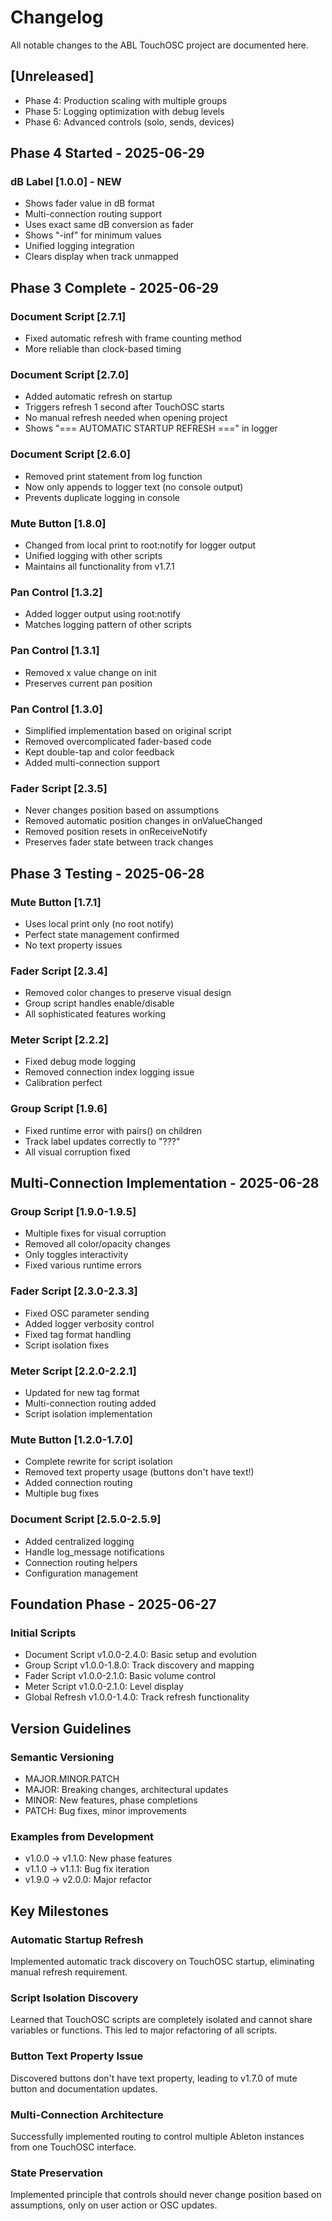 # Changelog

All notable changes to the ABL TouchOSC project are documented here.

## [Unreleased]
- Phase 4: Production scaling with multiple groups
- Phase 5: Logging optimization with debug levels
- Phase 6: Advanced controls (solo, sends, devices)

## Phase 4 Started - 2025-06-29

### dB Label [1.0.0] - NEW
- Shows fader value in dB format
- Multi-connection routing support
- Uses exact same dB conversion as fader
- Shows "-inf" for minimum values
- Unified logging integration
- Clears display when track unmapped

## Phase 3 Complete - 2025-06-29

### Document Script [2.7.1]
- Fixed automatic refresh with frame counting method
- More reliable than clock-based timing

### Document Script [2.7.0]
- Added automatic refresh on startup
- Triggers refresh 1 second after TouchOSC starts
- No manual refresh needed when opening project
- Shows "=== AUTOMATIC STARTUP REFRESH ===" in logger

### Document Script [2.6.0]
- Removed print statement from log function
- Now only appends to logger text (no console output)
- Prevents duplicate logging in console

### Mute Button [1.8.0]
- Changed from local print to root:notify for logger output
- Unified logging with other scripts
- Maintains all functionality from v1.7.1

### Pan Control [1.3.2]
- Added logger output using root:notify
- Matches logging pattern of other scripts

### Pan Control [1.3.1]
- Removed x value change on init
- Preserves current pan position

### Pan Control [1.3.0]
- Simplified implementation based on original script
- Removed overcomplicated fader-based code
- Kept double-tap and color feedback
- Added multi-connection support

### Fader Script [2.3.5]
- Never changes position based on assumptions
- Removed automatic position changes in onValueChanged
- Removed position resets in onReceiveNotify
- Preserves fader state between track changes

## Phase 3 Testing - 2025-06-28

### Mute Button [1.7.1]
- Uses local print only (no root notify)
- Perfect state management confirmed
- No text property issues

### Fader Script [2.3.4]
- Removed color changes to preserve visual design
- Group script handles enable/disable
- All sophisticated features working

### Meter Script [2.2.2]
- Fixed debug mode logging
- Removed connection index logging issue
- Calibration perfect

### Group Script [1.9.6]
- Fixed runtime error with pairs() on children
- Track label updates correctly to "???"
- All visual corruption fixed

## Multi-Connection Implementation - 2025-06-28

### Group Script [1.9.0-1.9.5]
- Multiple fixes for visual corruption
- Removed all color/opacity changes
- Only toggles interactivity
- Fixed various runtime errors

### Fader Script [2.3.0-2.3.3]
- Fixed OSC parameter sending
- Added logger verbosity control
- Fixed tag format handling
- Script isolation fixes

### Meter Script [2.2.0-2.2.1]
- Updated for new tag format
- Multi-connection routing added
- Script isolation implementation

### Mute Button [1.2.0-1.7.0]
- Complete rewrite for script isolation
- Removed text property usage (buttons don't have text!)
- Added connection routing
- Multiple bug fixes

### Document Script [2.5.0-2.5.9]
- Added centralized logging
- Handle log_message notifications
- Connection routing helpers
- Configuration management

## Foundation Phase - 2025-06-27

### Initial Scripts
- Document Script v1.0.0-2.4.0: Basic setup and evolution
- Group Script v1.0.0-1.8.0: Track discovery and mapping
- Fader Script v1.0.0-2.1.0: Basic volume control
- Meter Script v1.0.0-2.1.0: Level display
- Global Refresh v1.0.0-1.4.0: Track refresh functionality

## Version Guidelines

### Semantic Versioning
- MAJOR.MINOR.PATCH
- MAJOR: Breaking changes, architectural updates
- MINOR: New features, phase completions
- PATCH: Bug fixes, minor improvements

### Examples from Development
- v1.0.0 → v1.1.0: New phase features
- v1.1.0 → v1.1.1: Bug fix iteration
- v1.9.0 → v2.0.0: Major refactor

## Key Milestones

### Automatic Startup Refresh
Implemented automatic track discovery on TouchOSC startup, eliminating manual refresh requirement.

### Script Isolation Discovery
Learned that TouchOSC scripts are completely isolated and cannot share variables or functions. This led to major refactoring of all scripts.

### Button Text Property Issue
Discovered buttons don't have text property, leading to v1.7.0 of mute button and documentation updates.

### Multi-Connection Architecture
Successfully implemented routing to control multiple Ableton instances from one TouchOSC interface.

### State Preservation
Implemented principle that controls should never change position based on assumptions, only on user action or OSC updates.